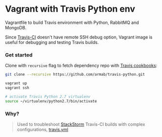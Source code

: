 # Vagrant with Travis Python env
Vagrantfile to build Travis environment with Python, RabbitMQ and MongoDB.

Since [Travis-CI](https://travis-ci.org/) doesn't have remote SSH debug option, Vagrant image is useful for debugging and testing Travis builds.

### Get started
Clone with `recursive` flag to fetch dependency repo with [Travis cookbooks](https://github.com/travis-ci/travis-cookbooks/):
```sh
git clone --recursive https://github.com/armab/travis-python.git

vagrant up
vagrant ssh

# activate Travis Python 2.7 virtualenv
source ~/virtualenv/python2.7/bin/activate
```

### Why?
> Used to troubleshoot [StackStorm](https://github.com/StackStorm/st2/blob/master/.travis.yml) Travis-CI builds with complex configurations, [travis.yml](https://github.com/StackStorm/st2/blob/master/.travis.yml)

